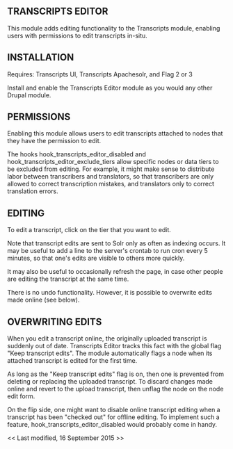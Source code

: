 TRANSCRIPTS EDITOR
------------------

This module adds editing functionality to the Transcripts module, enabling users
with permissions to edit transcripts in-situ.


INSTALLATION
------------

Requires: Transcripts UI, Transcripts Apachesolr, and Flag 2 or 3

Install and enable the Transcripts Editor module as you would any other Drupal
module.


PERMISSIONS
-----------

Enabling this module allows users to edit transcripts attached to nodes that they 
have the permission to edit.

The hooks hook_transcripts_editor_disabled and hook_transcripts_editor_exclude_tiers
allow specific nodes or data tiers to be excluded from editing. For example,
it might make sense to distribute labor between transcribers and translators, so 
that transcribers are only allowed to correct transcription mistakes, and translators 
only to correct translation errors.


EDITING
-------

To edit a transcript, click on the tier that you want to edit.

Note that transcript edits are sent to Solr only as often as indexing occurs. 
It may be useful to add a line to the server's crontab to run cron every 5 minutes,
so that one's edits are visible to others more quickly.

It may also be useful to occasionally refresh the page, in case other people are
editing the transcript at the same time.

There is no undo functionality. However, it is possible to overwrite edits made
online (see below).


OVERWRITING EDITS
-----------------

When you edit a transcript online, the originally uploaded transcript is
suddenly out of date. Transcripts Editor tracks this fact with the global flag
"Keep transcript edits". The module automatically flags a node when its attached 
transcript is edited for the first time.

As long as the "Keep transcript edits" flag is on, then one is prevented from
deleting or replacing the uploaded transcript. To discard changes made online 
and revert to the upload transcript, then unflag the node on the node edit
form.

On the flip side, one might want to disable online transcript editing when a
transcript has been "checked out" for offline editing. To implement such a feature,
hook_transcripts_editor_disabled would probably come in handy.


<< Last modified, 16 September 2015 >>